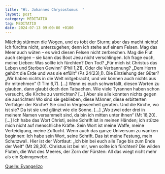 ```yaml
---
title: "Hl. Johannes Chrysostomus  "
layout: post
category: MEDITATIO
tag: MEDITATIO
date: 2024-07-13 09:00:00 +0100
---
```

Mächtig stürmen die Wogen, und es tobt der Sturm; aber das macht nichts! Ich fürchte nicht, unterzugehen; denn ich stehe auf einem Felsen. Mag das Meer auch wüten – es wird diesen Felsen nicht zerbrechen. Mag die Flut auch steigen – sie kann das Boot Jesu nicht verschlingen. Ich frage euch, meine Lieben: Was sollte ich fürchten? Den Tod? „Für mich ist Christus das Leben und Sterben Gewinn“ (Phil 1,21).<!--more--> Oder die Verbannung? „Dem Herrn gehört die Erde und was sie erfüllt“ (Ps 24(23),1). Die Einziehung der Güter? „Wir haben nichts in die Welt mitgebracht, und wir können auch nichts aus ihr mitnehmen“ (1 Tim 6,7). […] Wenn es euch schwerfällt, diesen Worten zu glauben, dann glaubt doch den Tatsachen. Wie viele Tyrannen haben schon versucht, die Kirche zu vernichten? […] Aber sie alle konnten nichts gegen sie ausrichten! Wo sind sie geblieben, diese Männer, diese erbitterten Verfolger der Kirche? Sie sind in Vergessenheit geraten. Und die Kirche, wo ist sie? Da ist sie und glänzt wie die Sonne. […]
„Wo zwei oder drei in meinem Namen versammelt sind, da bin ich mitten unter ihnen“ (Mt 18,20). […] Ich habe das Wort Christi, seine Schrift ist in meinen Händen; ich stütze mich nicht auf menschliche Kräfte. Sein Wort ist meine Waffe, meine Verteidigung, meine Zuflucht. Wenn auch das ganze Universum zu wanken beginnen: Ich habe sein Wort, seine Schrift. Das ist meine Festung, mein Schutzwall. Hier ist der Wortlaut: „Ich bin bei euch alle Tage bis zum Ende der Welt“ (Mt 28,20). Christus ist bei mir, wen sollte ich fürchten? Die wilden Fluten, die Wut des Meeres, der Zorn der Fürsten: All das wiegt nicht mehr als ein Spinngewebe. 



[Quelle: Evangelizo](https://evangeliumtagfuertag.org/DE/gospel)